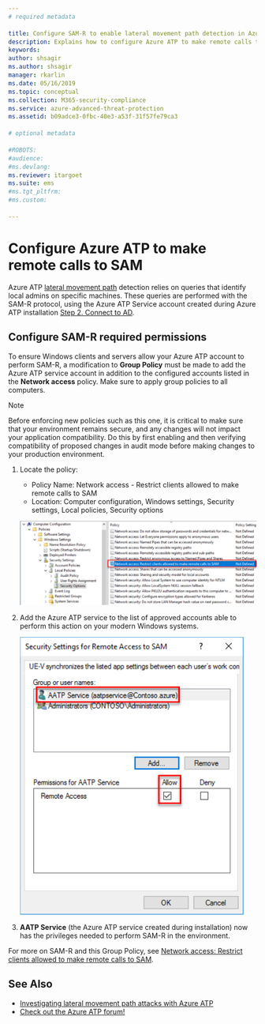 ```yaml
---
# required metadata

title: Configure SAM-R to enable lateral movement path detection in Azure ATP
description: Explains how to configure Azure ATP to make remote calls to SAM
keywords:
author: shsagir
ms.author: shsagir
manager: rkarlin
ms.date: 05/16/2019
ms.topic: conceptual
ms.collection: M365-security-compliance
ms.service: azure-advanced-threat-protection
ms.assetid: b09adce3-0fbc-40e3-a53f-31f57fe79ca3

# optional metadata

#ROBOTS:
#audience:
#ms.devlang:
ms.reviewer: itargoet
ms.suite: ems
#ms.tgt_pltfrm:
#ms.custom:

---
```


# Configure Azure ATP to make remote calls to SAM
Azure ATP [lateral movement path](use-case-lateral-movement-path.md) detection relies on queries that identify local admins on specific machines. These queries are performed with the SAM-R protocol, using the Azure ATP Service account created during Azure ATP installation  [Step 2. Connect to AD](install-atp-step2.md).

## Configure SAM-R required permissions
To ensure Windows clients and servers allow your Azure ATP account to perform SAM-R, a modification to **Group Policy** must be made to add the Azure ATP service account in addition to the configured accounts listed in the **Network access** policy. Make sure to apply group policies to all computers. 

> [!Note]
> Before enforcing new policies such as this one, it is critical to make sure that your environment remains secure, and any changes will not impact your application compatibility. Do this by first enabling and then verifying compatibility of proposed changes in audit mode before making changes to your production environment.

1. Locate the policy:

   - Policy Name: Network access - Restrict clients allowed to make remote calls to SAM
   - Location: Computer configuration, Windows settings, Security settings, Local policies, Security options
  
   ![Locate the policy](./media/samr-policy-location.png)

2. Add the Azure ATP service to the list of approved accounts able to perform this action on your modern Windows systems.
 
   ![Add the service](./media/samr-add-service.png)

3. **AATP Service** (the Azure ATP service created during installation) now has the privileges needed to perform SAM-R in the environment.



For more on SAM-R and this Group Policy, see [Network access: Restrict clients allowed to make remote calls to SAM](https://docs.microsoft.com/windows/security/threat-protection/security-policy-settings/network-access-restrict-clients-allowed-to-make-remote-sam-calls).



## See Also
- [Investigating lateral movement path attacks with Azure ATP](use-case-lateral-movement-path.md)
- [Check out the Azure ATP forum!](https://aka.ms/azureatpcommunity)
